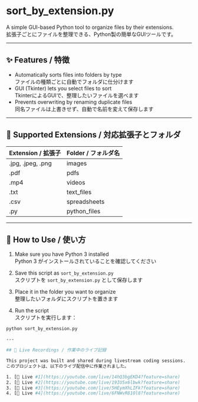 # sort_by_extension.py

A simple GUI-based Python tool to organize files by their extensions.  
拡張子ごとにファイルを整理できる、Python製の簡単なGUIツールです。

---

## ✨ Features / 特徴

- Automatically sorts files into folders by type  
  ファイルの種類ごとに自動でフォルダに仕分けます  
- GUI (Tkinter) lets you select files to sort  
  TkinterによるGUIで、整理したいファイルを選べます  
- Prevents overwriting by renaming duplicate files  
  同名ファイルは上書きせず、自動で名前を変えて保存します  

---

## 📁 Supported Extensions / 対応拡張子とフォルダ

| Extension / 拡張子   | Folder / フォルダ名     |
|-----------------------|--------------------------|
| .jpg, .jpeg, .png     | images                   |
| .pdf                  | pdfs                     |
| .mp4                  | videos                   |
| .txt                  | text_files               |
| .csv                  | spreadsheets             |
| .py                   | python_files             |

---

## 🚀 How to Use / 使い方

1. Make sure you have Python 3 installed  
   Python 3 がインストールされていることを確認してください  

2. Save this script as `sort_by_extension.py`  
   スクリプトを `sort_by_extension.py` として保存します  

3. Place it in the folder you want to organize  
   整理したいフォルダにスクリプトを置きます  

4. Run the script  
   スクリプトを実行します：

```bash
python sort_by_extension.py

---

## 🎥 Live Recordings / 作業中のライブ記録

This project was built and shared during livestream coding sessions.  
このプロジェクトは、以下のライブ配信中に作業されました。

1. [🔴 Live #1](https://youtube.com/live/14hQ3bgEKD4?feature=share)
2. [🔴 Live #2](https://youtube.com/live/19IU5x6lbwk?feature=share)
3. [🔴 Live #3](https://youtube.com/live/5HEymXhLIFk?feature=share)
4. [🔴 Live #4](https://youtube.com/live/6FNWvR81Ol8?feature=share)
